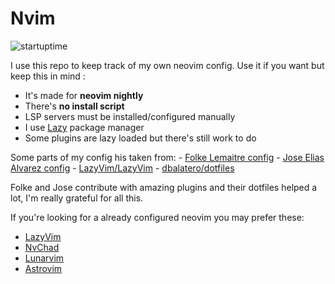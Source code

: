# Nvim

![startuptime](https://byob.yarr.is/n3wborn/nvim/startuptime)

I use this repo to keep track of my own neovim config.
Use it if you want but keep this in mind :

- It's made for **neovim nightly**
- There's **no install script**
- LSP servers must be installed/configured manually
- I use [Lazy](https://github.com/folke/lazy.nvim) package manager
- Some plugins are lazy loaded but there's still work to do

Some parts of my config his taken from:
    - [Folke Lemaitre config](https://github.com/folke/dot/tree/master/nvim)
    - [Jose Elias Alvarez config](https://github.com/jose-elias-alvarez/dotfiles)
    - [LazyVim/LazyVim](https://github.com/LazyVim/LazyVim)
    - [dbalatero/dotfiles](https://github.com/dbalatero/dotfiles)

Folke and Jose contribute with amazing plugins and their dotfiles helped a lot, I'm really grateful for all this.

If you're looking for a already configured neovim you may prefer these:

- [LazyVim](https://github.com/LazyVim/LazyVim)
- [NvChad](https://github.com/NvChad/NvChad)
- [Lunarvim](https://github.com/LunarVim/LunarVim)
- [Astrovim](https://github.com/AstroNvim/AstroNvim)
